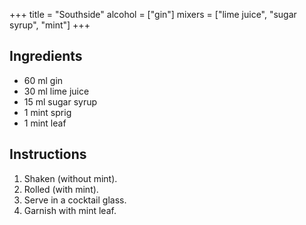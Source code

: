 +++
title = "Southside"
alcohol = ["gin"]
mixers = ["lime juice", "sugar syrup", "mint"]
+++

## Ingredients

- 60 ml gin
- 30 ml lime juice
- 15 ml sugar syrup
- 1 mint sprig
- 1 mint leaf

## Instructions

1. Shaken (without mint).
2. Rolled (with mint).
3. Serve in a cocktail glass.
4. Garnish with mint leaf.
